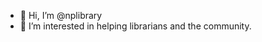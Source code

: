 - 👋 Hi, I’m @nplibrary
- 👀 I’m interested in helping librarians and the community.

<!---
- 🌱 I’m currently learning ...
- 💞️ I’m looking to collaborate on library and library-related things.
- 📫 How to reach me ...


nplibrary/nplibrary is a ✨ special ✨ repository because its `README.md` (this file) appears on your GitHub profile.
You can click the Preview link to take a look at your changes.
--->
